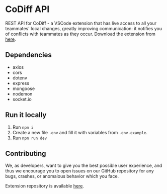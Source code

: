 # CoDiff API
REST API for CoDiff - a VSCode extension that has live access to all your teammates' local changes, greatly improving communication: it notifies you of conflicts with teammates as they occur. Download the extension from [here](https://github.com/cotnw/codiff).

## Dependencies
- axios
- cors
- dotenv
- express
- mongoose
- nodemon
- socket.io

## Run it locally
1. Run `npm i`
2. Create a new file `.env` and fill it with variables from `.env.example`.
3. Run `npm run dev`

## Contributing
We, as developers, want to give you the best possible user experience, and thus we encourage you to open issues on our GitHub repository for any bugs, crashes, or anomalous behavior which you face.

Extension repository is available [here](https://github.com/cotnw/codiff).
